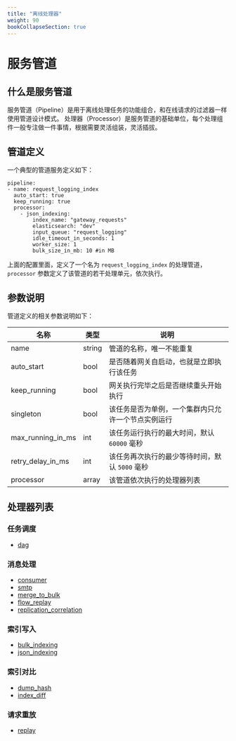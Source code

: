 ```yaml
---
title: "离线处理器"
weight: 90
bookCollapseSection: true
---
```


# 服务管道

## 什么是服务管道

服务管道（Pipeline）是用于离线处理任务的功能组合，和在线请求的过滤器一样使用管道设计模式。
处理器（Processor）是服务管道的基础单位，每个处理组件一般专注做一件事情，根据需要灵活组装，灵活插拔。

## 管道定义

一个典型的管道服务定义如下：

```
pipeline:
- name: request_logging_index
  auto_start: true
  keep_running: true
  processor:
    - json_indexing:
        index_name: "gateway_requests"
        elasticsearch: "dev"
        input_queue: "request_logging"
        idle_timeout_in_seconds: 1
        worker_size: 1
        bulk_size_in_mb: 10 #in MB
```

上面的配置里面，定义了一个名为 `request_logging_index` 的处理管道，`processor` 参数定义了该管道的若干处理单元，依次执行。

## 参数说明

管道定义的相关参数说明如下：

| 名称              | 类型   | 说明                                           |
| ----------------- | ------ | ---------------------------------------------- |
| name              | string | 管道的名称，唯一不能重复                       |
| auto_start        | bool   | 是否随着网关自启动，也就是立即执行该任务       |
| keep_running      | bool   | 网关执行完毕之后是否继续重头开始执行           |
| singleton        | bool   | 该任务是否为单例，一个集群内只允许一个节点实例运行      |
| max_running_in_ms        | int   | 该任务运行执行的最大时间，默认 `60000` 毫秒     |
| retry_delay_in_ms | int    | 该任务再次执行的最少等待时间，默认 `5000` 毫秒 |
| processor         | array  | 该管道依次执行的处理器列表                     |

## 处理器列表

### 任务调度

- [dag](./dag)

### 消息处理

- [consumer](./consumer)
- [smtp](./smtp)
- [merge_to_bulk](./merge_to_bulk)
- [flow_replay](./flow_replay)
- [replication_correlation](./replication_correlation)

### 索引写入

- [bulk_indexing](./bulk_indexing)
- [json_indexing](./json_indexing)

### 索引对比

- [dump_hash](./dump_hash)
- [index_diff](./index_diff)


### 请求重放

- [replay](./replay)

